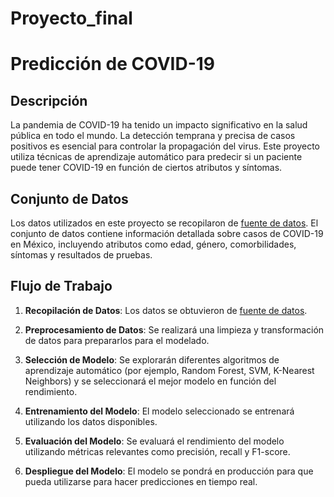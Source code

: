 # Proyecto_final
# Predicción de COVID-19

## Descripción

La pandemia de COVID-19 ha tenido un impacto significativo en la salud pública en todo el mundo. La detección temprana y precisa de casos positivos es esencial para controlar la propagación del virus. Este proyecto utiliza técnicas de aprendizaje automático para predecir si un paciente puede tener COVID-19 en función de ciertos atributos y síntomas.

## Conjunto de Datos

Los datos utilizados en este proyecto se recopilaron de [fuente de datos](https://datos.gob.mx/busca/dataset/informacion-referente-a-casos-covid-19-en-mexico). El conjunto de datos contiene información detallada sobre casos de COVID-19 en México, incluyendo atributos como edad, género, comorbilidades, síntomas y resultados de pruebas.

## Flujo de Trabajo

1. **Recopilación de Datos**: Los datos se obtuvieron de [fuente de datos](https://datos.gob.mx/busca/dataset/informacion-referente-a-casos-covid-19-en-mexico).

2. **Preprocesamiento de Datos**: Se realizará una limpieza y transformación de datos para prepararlos para el modelado.

3. **Selección de Modelo**: Se explorarán diferentes algoritmos de aprendizaje automático (por ejemplo, Random Forest, SVM, K-Nearest Neighbors) y se seleccionará el mejor modelo en función del rendimiento.

4. **Entrenamiento del Modelo**: El modelo seleccionado se entrenará utilizando los datos disponibles.

5. **Evaluación del Modelo**: Se evaluará el rendimiento del modelo utilizando métricas relevantes como precisión, recall y F1-score.

6. **Despliegue del Modelo**: El modelo se pondrá en producción para que pueda utilizarse para hacer predicciones en tiempo real.
